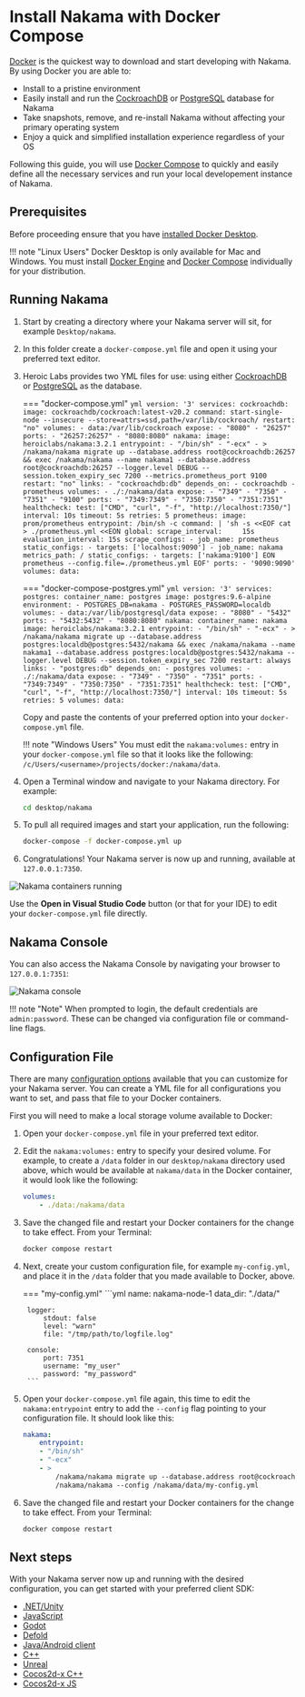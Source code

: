 # Install Nakama with Docker Compose

[Docker](https://www.docker.com/) is the quickest way to download and start developing with Nakama. By using Docker you are able to:

* Install to a pristine environment
* Easily install and run the [CockroachDB](https://www.cockroachlabs.com/) or [PostgreSQL](https://www.postgresql.org/) database for Nakama
* Take snapshots, remove, and re-install Nakama without affecting your primary operating system
* Enjoy a quick and simplified installation experience regardless of your OS

Following this guide, you will use [Docker Compose](https://docs.docker.com/compose/) to quickly and easily define all the necessary services and run your local developement instance of Nakama.

## Prerequisites

Before proceeding ensure that you have [installed Docker Desktop](https://docs.docker.com/get-docker/).

!!! note "Linux Users"
    Docker Desktop is only available for Mac and Windows. You must install [Docker Engine](https://docs.docker.com/engine/install/) and [Docker Compose](https://docs.docker.com/compose/install/) individually for your distribution.

## Running Nakama

1. Start by creating a directory where your Nakama server will sit, for example `Desktop/nakama`.
2. In this folder create a `docker-compose.yml` file and open it using your preferred text editor.
3. Heroic Labs provides two YML files for use: using either [CockroachDB](https://github.com/heroiclabs/nakama/blob/master/docker-compose.yml) or [PostgreSQL](https://github.com/heroiclabs/nakama/blob/master/docker-compose-postgres.yml) as the database.

    === "docker-compose.yml"
        ```yml
        version: '3'
        services:
          cockroachdb:
            image: cockroachdb/cockroach:latest-v20.2
            command: start-single-node --insecure --store=attrs=ssd,path=/var/lib/cockroach/
            restart: "no"
            volumes:
              - data:/var/lib/cockroach
            expose:
              - "8080"
              - "26257"
            ports:
              - "26257:26257"
              - "8080:8080"
          nakama:
            image: heroiclabs/nakama:3.2.1
            entrypoint:
              - "/bin/sh"
              - "-ecx"
              - >
                /nakama/nakama migrate up --database.address root@cockroachdb:26257 &&
                exec /nakama/nakama --name nakama1 --database.address root@cockroachdb:26257 --logger.level DEBUG --session.token_expiry_sec 7200 --metrics.prometheus_port 9100
            restart: "no"
            links:
              - "cockroachdb:db"
            depends_on:
              - cockroachdb
              - prometheus
            volumes:
              - ./:/nakama/data
            expose:
              - "7349"
              - "7350"
              - "7351"
              - "9100"
            ports:
              - "7349:7349"
              - "7350:7350"
              - "7351:7351"
            healthcheck:
              test: ["CMD", "curl", "-f", "http://localhost:7350/"]
              interval: 10s
              timeout: 5s
              retries: 5
          prometheus:
            image: prom/prometheus
            entrypoint: /bin/sh -c
            command: |
              'sh -s <<EOF
                cat > ./prometheus.yml <<EON
              global:
                scrape_interval:     15s
                evaluation_interval: 15s
              scrape_configs:
                - job_name: prometheus
                  static_configs:
                  - targets: ['localhost:9090']
                - job_name: nakama
                  metrics_path: /
                  static_configs:
                - targets: ['nakama:9100']
              EON
              prometheus --config.file=./prometheus.yml
              EOF'
            ports:
              - '9090:9090'
        volumes:
          data:
        ```

    === "docker-compose-postgres.yml"
        ```yml
        version: '3'
        services:
          postgres:
            container_name: postgres
            image: postgres:9.6-alpine
            environment:
              - POSTGRES_DB=nakama
              - POSTGRES_PASSWORD=localdb
            volumes:
              - data:/var/lib/postgresql/data
            expose:
              - "8080"
              - "5432"
            ports:
              - "5432:5432"
              - "8080:8080"
          nakama:
            container_name: nakama
            image: heroiclabs/nakama:3.2.1
            entrypoint:
              - "/bin/sh"
              - "-ecx"
              - >
                /nakama/nakama migrate up --database.address postgres:localdb@postgres:5432/nakama &&
                exec /nakama/nakama --name nakama1 --database.address postgres:localdb@postgres:5432/nakama --logger.level DEBUG --session.token_expiry_sec 7200
            restart: always
            links:
              - "postgres:db"
            depends_on:
              - postgres
            volumes:
              - ./:/nakama/data
            expose:
              - "7349"
              - "7350"
              - "7351"
            ports:
              - "7349:7349"
              - "7350:7350"
              - "7351:7351"
            healthcheck:
              test: ["CMD", "curl", "-f", "http://localhost:7350/"]
              interval: 10s
              timeout: 5s
              retries: 5
        volumes:
          data:
        ```

    Copy and paste the contents of your preferred option into your `docker-compose.yml` file.

    !!! note "Windows Users"
        You must edit the `nakama:volumes:` entry in your `docker-compose.yml` file so that it looks like the following: `/c/Users/<username>/projects/docker:/nakama/data`.

4. Open a Terminal window and navigate to your Nakama directory. For example:

    ```sh
    cd desktop/nakama
    ```

5. To pull all required images and start your application, run the following:

    ```sh
    docker-compose -f docker-compose.yml up
    ```

6. Congratulations! Your Nakama server is now up and running, available at `127.0.0.1:7350`.

![Nakama containers running](images/install/docker/docker-nakama-run.png)

Use the **Open in Visual Studio Code** button (or that for your IDE) to edit your `docker-compose.yml` file directly.

## Nakama Console

You can also access the Nakama Console by navigating your browser to `127.0.0.1:7351`:

![Nakama console](images/install/docker/nakama-console.png)

!!! note "Note"
    When prompted to login, the default credentials are `admin:password`. These can be changed via configuration file or command-line flags.

## Configuration File

There are many [configuration options](install-configuration.md) available that you can customize for your Nakama server. You can create a YML file for all configurations you want to set, and pass that file to your Docker containers.

First you will need to make a local storage volume available to Docker:

1. Open your `docker-compose.yml` file in your preferred text editor.
2. Edit the `nakama:volumes:` entry to specify your desired volume. For example, to create a `/data` folder in our `desktop/nakama` directory used above, which would be available at `nakama/data` in the Docker container, it would look like the following:

    ```yml
    volumes:
        - ./data:/nakama/data
    ```

3. Save the changed file and restart your Docker containers for the change to take effect. From your Terminal:

    ```sh
    docker compose restart
    ```

4. Next, create your custom configuration file, for example `my-config.yml`, and place it in the `/data` folder that you made available to Docker, above.

    === "my-config.yml"
        ```yml
        name: nakama-node-1
        data_dir: "./data/"

        logger:
            stdout: false
            level: "warn"
            file: "/tmp/path/to/logfile.log"

        console:
            port: 7351
            username: "my_user"
            password: "my_password"
        ```

5. Open your `docker-compose.yml` file again, this time to edit the `nakama:entrypoint` entry to add the `--config` flag pointing to your configuration file. It should look like this:

    ```yml
    nakama:
        entrypoint:
        - "/bin/sh"
        - "-ecx"
        - >
            /nakama/nakama migrate up --database.address root@cockroachdb:26257 &&
            /nakama/nakama --config /nakama/data/my-config.yml
    ```

6. Save the changed file and restart your Docker containers for the change to take effect. From your Terminal:

    ```sh
    docker compose restart
    ```

## Next steps

With your Nakama server now up and running with the desired configuration, you can get started with your preferred client SDK:

* [.NET/Unity](unity-client-guide.md)
* [JavaScript](javascript-client-guide.md)
* [Godot](godot-client-guide.md)
* [Defold](defold-client-guide.md)
* [Java/Android client](android-java-client-guide.md)
* [C++](cpp-client-guide.md)
* [Unreal](unreal-client-guide.md)
* [Cocos2d-x C++](cocos2d-x-client-guide.md)
* [Cocos2d-x JS](cocos2d-x-js-client-guide.md)
